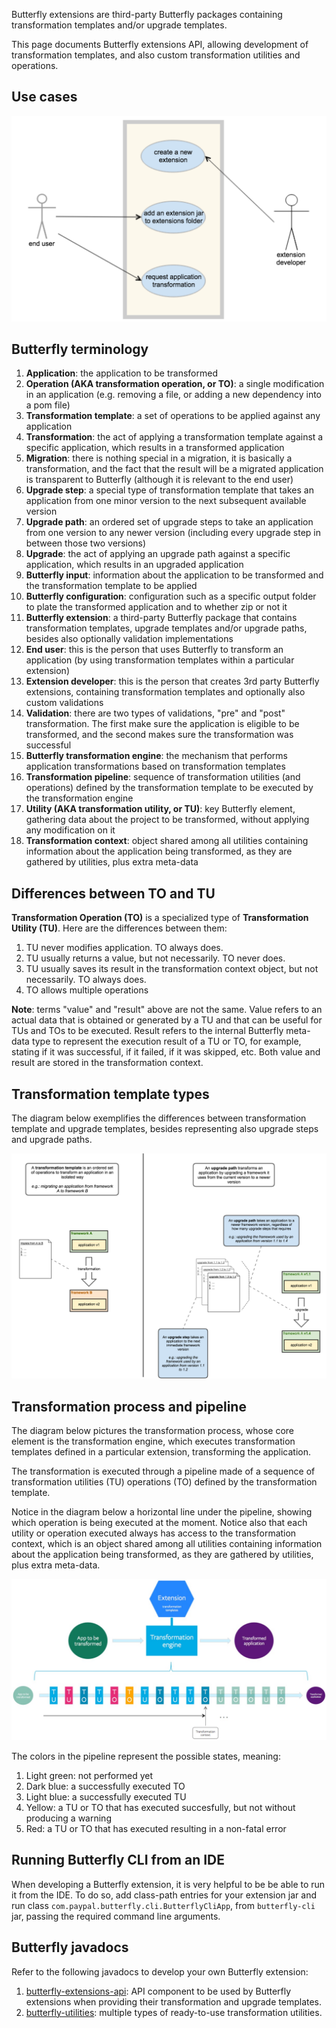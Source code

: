 
Butterfly extensions are third-party Butterfly packages containing transformation templates and/or upgrade templates.

This page documents Butterfly extensions API, allowing development of transformation templates, and also custom transformation utilities and operations.

## Use cases

![](img/use_cases.png)

## Butterfly terminology

1. **Application**: the application to be transformed
1. **Operation (AKA transformation operation, or TO)**: a single modification in an application (e.g. removing a file, or adding a new dependency into a pom file)
1. **Transformation template**: a set of operations to be applied against any application
1. **Transformation**: the act of applying a transformation template against a specific application, which results in a transformed application
1. **Migration**: there is nothing special in a migration, it is basically a transformation, and the fact that the result will be a migrated application is transparent to Butterfly (although it is relevant to the end user)
1. **Upgrade step**: a special type of transformation template that takes an application from one minor version to the next subsequent available version
1. **Upgrade path**: an ordered set of upgrade steps to take an application from one version to any newer version (including every upgrade step in between those two versions)
1. **Upgrade**: the act of applying an upgrade path against a specific application, which results in an upgraded application
1. **Butterfly input**: information about the application to be transformed and the transformation template to be applied
1. **Butterfly configuration**: configuration such as a specific output folder to plate the transformed application and to whether zip or not it
1. **Butterfly extension**: a third-party Butterfly package that contains transformation templates, upgrade templates and/or upgrade paths, besides also optionally validation implementations
1. **End user**: this is the person that uses Butterfly to transform an application (by using transformation templates within a particular extension)
1. **Extension developer**: this is the person that creates 3rd party Butterfly extensions, containing transformation templates and optionally also custom validations
1. **Validation**: there are two types of validations, "pre" and "post" transformation. The first make sure the application is eligible to be transformed, and the second makes sure the transformation was successful
1. **Butterfly transformation engine**: the mechanism that performs application transformations based on transformation templates
1. **Transformation pipeline**: sequence of transformation utilities (and operations) defined by the transformation template to be executed by the transformation engine
1. **Utility (AKA transformation utility, or TU)**: key Butterfly element, gathering data about the project to be transformed, without applying any modification on it
1. **Transformation context**: object shared among all utilities containing information about the application being transformed, as they are gathered by utilities, plus extra meta-data

## Differences between TO and TU

**Transformation Operation (TO)** is a specialized type of **Transformation Utility (TU)**.
Here are the differences between them:

1. TU never modifies application. TO always does.
1. TU usually returns a value, but not necessarily. TO never does.
1. TU usually saves its result in the transformation context object, but not necessarily. TO always does.
1. TO allows multiple operations

**Note**: terms "value" and "result" above are not the same. Value refers to an actual data that is obtained or generated by a TU and that can be useful for TUs and TOs to be executed. Result refers to the internal Butterfly meta-data type to represent the execution result of a TU or TO, for example, stating if it was successful, if it failed, if it was skipped, etc. Both value and result are stored in the transformation context.

## Transformation template types

The diagram below exemplifies the differences between transformation template and upgrade templates, besides representing also upgrade steps and upgrade paths.

![](img/transformation_templates.png)

## Transformation process and pipeline

The diagram below pictures the transformation process, whose core element is the transformation engine, which executes transformation templates defined in a particular extension, transforming the application.

The transformation is executed through a pipeline made of a sequence of transformation utilities (TU) operations (TO) defined by the transformation template.

Notice in the diagram below a horizontal line under the pipeline, showing which operation is being executed at the moment. Notice also that each utility or operation executed always has access to the transformation context, which is an object shared among all utilities containing information about the application being transformed, as they are gathered by utilities, plus extra meta-data.

![](img/transformation_process_pipeline.jpg)

The colors in the pipeline represent the possible states, meaning:

1. Light green: not performed yet
1. Dark blue: a successfully executed TO
1. Light blue: a successfully executed TU
1. Yellow: a TU or TO that has executed succesfully, but not without producing a warning
1. Red: a TU or TO that has executed resulting in a non-fatal error

## Running Butterfly CLI from an IDE

When developing a Butterfly extension, it is very helpful to be be able to run it from the IDE. To do so, add class-path entries for your extension jar and run class `com.paypal.butterfly.cli.ButterflyCliApp`, from `butterfly-cli` jar, passing the required command line arguments.

## Butterfly javadocs

Refer to the following javadocs to develop your own Butterfly extension:

1. [butterfly-extensions-api](): API component to be used by Butterfly extensions when providing their transformation and upgrade templates.
1. [butterfly-utilities](): multiple types of ready-to-use transformation utilities.
